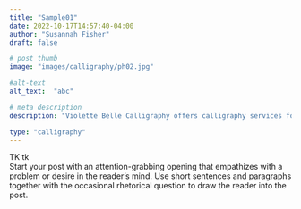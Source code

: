 ```yaml
---
title: "Sample01"
date: 2022-10-17T14:57:40-04:00
author: "Susannah Fisher"
draft: false

# post thumb
image: "images/calligraphy/ph02.jpg"

#alt-text
alt_text:  "abc"

# meta description
description: "Violette Belle Calligraphy offers calligraphy services for personal stationery, weddings, and other life events."

type: "calligraphy"
---
```


<figcaption>TK tk</figcaption>
Start your post with an attention-grabbing opening that empathizes with a problem or desire in the reader’s mind. Use short sentences and paragraphs together with the occasional rhetorical question to draw the reader into the post. 

